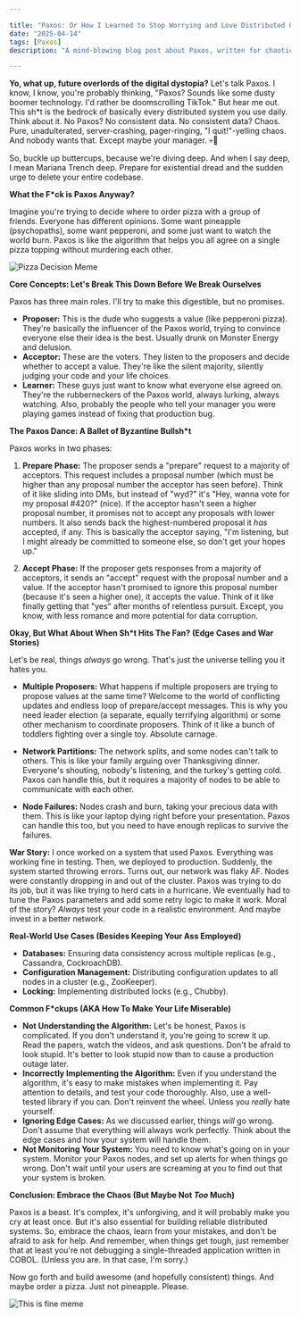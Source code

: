 ```yaml
---

title: "Paxos: Or How I Learned to Stop Worrying and Love Distributed Consensus (Maybe)"
date: "2025-04-14"
tags: [Paxos]
description: "A mind-blowing blog post about Paxos, written for chaotic Gen Z engineers. Because, let's be real, you're all gonna have to deal with this eventually."

---
```


**Yo, what up, future overlords of the digital dystopia?** Let's talk Paxos. I know, I know, you're probably thinking, "Paxos? Sounds like some dusty boomer technology. I'd rather be doomscrolling TikTok." But hear me out. This sh*t is the bedrock of basically every distributed system you use daily. Think about it. No Paxos? No consistent data. No consistent data? Chaos. Pure, unadulterated, server-crashing, pager-ringing, "I quit!"-yelling chaos. And nobody wants that. Except maybe your manager. 💀🙏

So, buckle up buttercups, because we're diving deep. And when I say deep, I mean Mariana Trench deep. Prepare for existential dread and the sudden urge to delete your entire codebase.

**What the F*ck is Paxos Anyway?**

Imagine you're trying to decide where to order pizza with a group of friends. Everyone has different opinions. Some want pineapple (psychopaths), some want pepperoni, and some just want to watch the world burn. Paxos is like the algorithm that helps you all agree on a single pizza topping without murdering each other.

![Pizza Decision Meme](https://i.imgflip.com/34q726.jpg)

**Core Concepts: Let's Break This Down Before We Break Ourselves**

Paxos has three main roles. I'll try to make this digestible, but no promises.

*   **Proposer:** This is the dude who suggests a value (like pepperoni pizza). They're basically the influencer of the Paxos world, trying to convince everyone else their idea is the best. Usually drunk on Monster Energy and delusion.
*   **Acceptor:** These are the voters. They listen to the proposers and decide whether to accept a value. They're like the silent majority, silently judging your code and your life choices.
*   **Learner:** These guys just want to know what everyone else agreed on. They're the rubberneckers of the Paxos world, always lurking, always watching. Also, probably the people who tell your manager you were playing games instead of fixing that production bug.

**The Paxos Dance: A Ballet of Byzantine Bullsh*t**

Paxos works in two phases:

1.  **Prepare Phase:** The proposer sends a "prepare" request to a majority of acceptors. This request includes a proposal number (which must be higher than any proposal number the acceptor has seen before). Think of it like sliding into DMs, but instead of "wyd?" it's "Hey, wanna vote for my proposal #420?" (nice).
    If the acceptor hasn't seen a higher proposal number, it promises not to accept any proposals with lower numbers. It also sends back the highest-numbered proposal it *has* accepted, if any. This is basically the acceptor saying, "I'm listening, but I might already be committed to someone else, so don't get your hopes up."

2.  **Accept Phase:** If the proposer gets responses from a majority of acceptors, it sends an "accept" request with the proposal number and a value. If the acceptor hasn't promised to ignore this proposal number (because it's seen a higher one), it accepts the value. Think of it like finally getting that "yes" after months of relentless pursuit. Except, you know, with less romance and more potential for data corruption.

**Okay, But What About When Sh*t Hits The Fan? (Edge Cases and War Stories)**

Let's be real, things *always* go wrong. That's just the universe telling you it hates you.

*   **Multiple Proposers:** What happens if multiple proposers are trying to propose values at the same time? Welcome to the world of conflicting updates and endless loop of prepare/accept messages. This is why you need leader election (a separate, equally terrifying algorithm) or some other mechanism to coordinate proposers. Think of it like a bunch of toddlers fighting over a single toy. Absolute carnage.

*   **Network Partitions:** The network splits, and some nodes can't talk to others. This is like your family arguing over Thanksgiving dinner. Everyone's shouting, nobody's listening, and the turkey's getting cold. Paxos can handle this, but it requires a majority of nodes to be able to communicate with each other.

*   **Node Failures:** Nodes crash and burn, taking your precious data with them. This is like your laptop dying right before your presentation. Paxos can handle this too, but you need to have enough replicas to survive the failures.

**War Story:** I once worked on a system that used Paxos. Everything was working fine in testing. Then, we deployed to production. Suddenly, the system started throwing errors. Turns out, our network was flaky AF. Nodes were constantly dropping in and out of the cluster. Paxos was trying to do its job, but it was like trying to herd cats in a hurricane. We eventually had to tune the Paxos parameters and add some retry logic to make it work. Moral of the story? *Always* test your code in a realistic environment. And maybe invest in a better network.

**Real-World Use Cases (Besides Keeping Your Ass Employed)**

*   **Databases:** Ensuring data consistency across multiple replicas (e.g., Cassandra, CockroachDB).
*   **Configuration Management:** Distributing configuration updates to all nodes in a cluster (e.g., ZooKeeper).
*   **Locking:** Implementing distributed locks (e.g., Chubby).

**Common F*ckups (AKA How To Make Your Life Miserable)**

*   **Not Understanding the Algorithm:** Let's be honest, Paxos is complicated. If you don't understand it, you're going to screw it up. Read the papers, watch the videos, and ask questions. Don't be afraid to look stupid. It's better to look stupid now than to cause a production outage later.
*   **Incorrectly Implementing the Algorithm:** Even if you understand the algorithm, it's easy to make mistakes when implementing it. Pay attention to details, and test your code thoroughly. Also, use a well-tested library if you can. Don't reinvent the wheel. Unless you *really* hate yourself.
*   **Ignoring Edge Cases:** As we discussed earlier, things *will* go wrong. Don't assume that everything will always work perfectly. Think about the edge cases and how your system will handle them.
*   **Not Monitoring Your System:** You need to know what's going on in your system. Monitor your Paxos nodes, and set up alerts for when things go wrong. Don't wait until your users are screaming at you to find out that your system is broken.

**Conclusion: Embrace the Chaos (But Maybe Not *Too* Much)**

Paxos is a beast. It's complex, it's unforgiving, and it will probably make you cry at least once. But it's also essential for building reliable distributed systems. So, embrace the chaos, learn from your mistakes, and don't be afraid to ask for help. And remember, when things get tough, just remember that at least you're not debugging a single-threaded application written in COBOL. (Unless you are. In that case, I'm sorry.)

Now go forth and build awesome (and hopefully consistent) things. And maybe order a pizza. Just not pineapple. Please.

![This is fine meme](https://i.kym-cdn.com/entries/icons/original/000/018/012/this_is_fine.jpeg)
